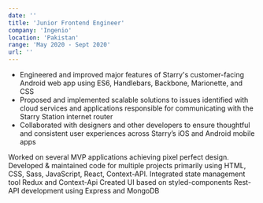 ```yaml
---
date: ''
title: 'Junior Frontend Engineer'
company: 'Ingenio'
location: 'Pakistan'
range: 'May 2020 - Sept 2020'
url: ''
---
```


- Engineered and improved major features of Starry's customer-facing Android web app using ES6, Handlebars, Backbone, Marionette, and CSS
- Proposed and implemented scalable solutions to issues identified with cloud services and applications responsible for communicating with the Starry Station internet router
- Collaborated with designers and other developers to ensure thoughtful and consistent user experiences across Starry’s iOS and Android mobile apps

Worked on several MVP applications achieving pixel perfect design.
Developed & maintained code for multiple projects primarily using HTML, CSS,
Sass, JavaScript, React, Context-API.
Integrated state management tool Redux and Context-Api
Created UI based on styled-components
Rest-API development using Express and MongoDB
